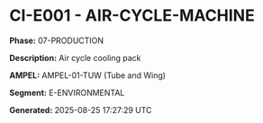 # CI-E001 - AIR-CYCLE-MACHINE

**Phase:** 07-PRODUCTION

**Description:** Air cycle cooling pack

**AMPEL:** AMPEL-01-TUW (Tube and Wing)

**Segment:** E-ENVIRONMENTAL

**Generated:** 2025-08-25 17:27:29 UTC
